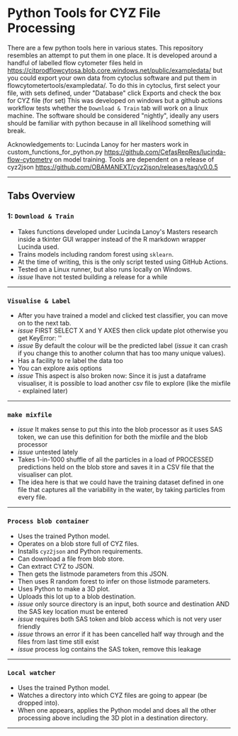 # Python Tools for CYZ File Processing

There are a few python tools here in various states. This repository resembles an attempt to put them in one place.
It is developed around a handful of labelled flow cytometer files held in https://citprodflowcytosa.blob.core.windows.net/public/exampledata/ but you could export your own data from cytoclus software and put them in flowcytometertools/exampledata/. To do this in cytoclus, first select your file, with sets defined, under "Database" click Exports and check the box for CYZ file (for set)
This was developed on windows but a github actions workflow tests whether the `Download & Train` tab will work on a linux machine.
The software should be considered "nightly", ideally any users should be familiar with python because in all likelihood something will break. 

Acknowledgements to:
Lucinda Lanoy for her masters work in custom_functions_for_python.py https://github.com/CefasRepRes/lucinda-flow-cytometry on model training.
Tools are dependent on a release of cyz2json https://github.com/OBAMANEXT/cyz2json/releases/tag/v0.0.5

---

## Tabs Overview 

### 1: `Download & Train`
- Takes functions developed under Lucinda Lanoy's Masters research inside a tkinter GUI wrapper instead of the R markdown wrapper Lucinda used.
- Trains models including random forest using `sklearn`.
- At the time of writing, this is the only script tested using GitHub Actions.
- Tested on a Linux runner, but also runs locally on Windows.
- *issue* Ihave not tested building a release for a while

---

### `Visualise & Label`
- After you have trained a model and clicked test classifier, you can move on to the next tab.
- *issue* FIRST SELECT X and Y AXES then click update plot otherwise you get KeyError: ''
- *issue* By default the colour will be the predicted label (*issue* it can crash if you change this to another column that has too many unique values).
- Has a facility to re label the data too
- You can explore axis options
- *issue* This aspect is also broken now: Since it is just a dataframe visualiser, it is possible to load another csv file to explore (like the mixfile - explained later)

---


### `make mixfile`
- *issue* It makes sense to put this into the blob processor as it uses SAS token, we can use this definition for both the mixfile and the blob processor
- *issue* untested lately
- Takes 1-in-1000 shuffle of all the particles in a load of PROCESSED predictions held on the blob store and saves it in a CSV file that the visualiser can plot.
- The idea here is that we could have the training dataset defined in one file that captures all the variability in the water, by taking particles from every file.

---

### `Process blob container`
- Uses the trained Python model.
- Operates on a blob store full of CYZ files.
- Installs `cyz2json` and Python requirements.
- Can download a file from blob store.
- Can extract CYZ to JSON.
- Then gets the listmode parameters from this JSON.
- Then uses R random forest to infer on those listmode parameters.
- Uses Python to make a 3D plot.
- Uploads this lot up to a blob destination.
- *issue* only source directory is an input, both source and destination AND the SAS key location must be entered
- *issue* requires both SAS token and blob access which is not very user friendly
- *issue* throws an error if it has been cancelled half way through and the files from last time still exist
- *issue* process log contains the SAS token, remove this leakage

---

### `Local watcher`
- Uses the trained Python model.
- Watches a directory into which CYZ files are going to appear (be dropped into).
- When one appears, applies the Python model and does all the other processing above including the 3D plot in a destination directory.

---
